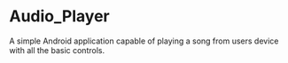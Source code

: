 # Audio_Player

A simple Android application capable of playing a song from users device with all the basic controls.
